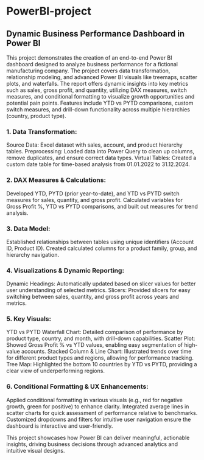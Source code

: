 # PowerBI-project
## Dynamic Business Performance Dashboard in Power BI

This project demonstrates the creation of an end-to-end Power BI dashboard designed to analyze business performance for a fictional manufacturing company. The project covers data transformation, relationship modeling, and advanced Power BI visuals like treemaps, scatter plots, and waterfalls. 
The report offers dynamic insights into key metrics such as sales, gross profit, and quantity, utilizing DAX measures, switch measures, and conditional formatting to visualize growth opportunities and potential pain points. Features include YTD vs PYTD comparisons, custom switch measures, and drill-down functionality across multiple hierarchies (country, product type).

### 1. Data Transformation:
Source Data: Excel dataset with sales, account, and product hierarchy tables.
Preprocessing: Loaded data into Power Query to clean up columns, remove duplicates, and ensure correct data types.
Virtual Tables: Created a custom date table for time-based analysis from 01.01.2022 to 31.12.2024.

### 2. DAX Measures & Calculations:
Developed YTD, PYTD (prior year-to-date), and YTD vs PYTD switch measures for sales, quantity, and gross profit.
Calculated variables for Gross Profit %, YTD vs PYTD comparisons, and built out measures for trend analysis.

### 3. Data Model:
Established relationships between tables using unique identifiers (Account ID, Product ID).
Created calculated columns for a product family, group, and hierarchy navigation.

### 4. Visualizations & Dynamic Reporting:
Dynamic Headings: Automatically updated based on slicer values for better user understanding of selected metrics.
Slicers: Provided slicers for easy switching between sales, quantity, and gross profit across years and metrics.

### 5. Key Visuals:
YTD vs PYTD Waterfall Chart: Detailed comparison of performance by product type, country, and month, with drill-down capabilities.
Scatter Plot: Showed Gross Profit % vs YTD values, enabling easy segmentation of high-value accounts.
Stacked Column & Line Chart: Illustrated trends over time for different product types and regions, allowing for performance tracking.
Tree Map: Highlighted the bottom 10 countries by YTD vs PYTD, providing a clear view of underperforming regions.

### 6. Conditional Formatting & UX Enhancements:
Applied conditional formatting in various visuals (e.g., red for negative growth, green for positive) to enhance clarity.
Integrated average lines in scatter charts for quick assessment of performance relative to benchmarks.
Customized dropdowns and filters for intuitive user navigation ensure the dashboard is interactive and user-friendly.

This project showcases how Power BI can deliver meaningful, actionable insights, driving business decisions through advanced analytics and intuitive visual designs.
